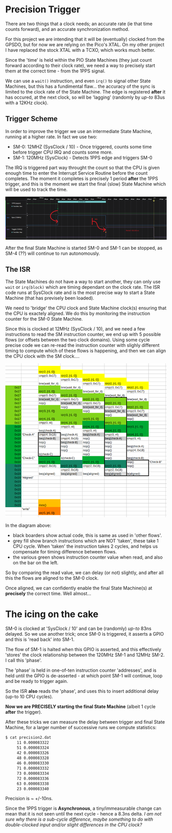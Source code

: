 # Precision Trigger

There are two things that a clock needs; an accurate rate (ie that time counts forward),
and an accurate synchronization method.

For this project we are intending that it will be (eventually) clocked from the GPSDO, 
but for now we are relying on the Pico's XTAL. On my other project I have replaced the 
stock XTAL with a TCXO, which works much better.

Since the 'time' is held within the PIO State Machines (they just count forward according 
to their clock rate), we need a way to precisely start them at the correct time - from the
1PPS signal.

We can use a `wait()` instruction, and even `irq()` to signal other State Machines, but 
this has a fundimental flaw... the accuracy of the sync is limited to the clock rate of
the State Machine. The edge is registered **after** it has occured, at the next clock,
so will be 'lagging' (randomly by *up-to* 83us with a 12KHz clock).

## Trigger Scheme

In order to improve the trigger we use an intermediate State Machine, running at a higher
rate. In fact we use two:

* SM-0: 12MHZ (SysClock / 10) - Once triggered, counts some time before trigger CPU IRQ and 
counts some more.
* SM-1: 120MHz (SysClock) - Detects 1PPS edge and triggers SM-0

The IRQ is triggered part way throught the count so that the CPU is given enough time to 
enter the Interrupt Service Routine before the count completes. The moment it completes is
precisely 1 period **after** the 1PPS trigger, and this is the moment we start the final
(slow) State Machine which will be used to track the time.

![Precision Trigger Scope Plot](https://github.com/mungewell/pico-irig/blob/main/docs/pics/precision_trigger_for_low_rate_clock_SM.png)

After the final State Machine is started SM-0 and SM-1 can be stopped, as SM-4 (??) will 
continue to run autonomously.

## The ISR

The State Machines do not have a way to start another, they can only use `wait` or `irq(block)`
which are timing dependant on the clock rate. The ISR code runs at SysClock rate and is the
most precise way to start a State Machine (that has previsely been loaded).

We need to 'bridge' the CPU clock and State Machine clock(s) ensuring that the CPU is exactely
aligned. We do this by monitoring the instruction counter for the SM-0 State Machine.

Since this is clocked at 12MHz (SysClock / 10), and we need a few instructions to read the SM
instruction counter, we end up with 5 possible flows (or offsets between the two clock 
domains). Using some cycle precise code we can re-read the instruction counter with slighly 
different timing to compute which of these flows is happening, and then we can align the
CPU clock with the SM clock....

![CPU code flows](https://github.com/mungewell/pico-irig/blob/main/docs/pics/even_more_flows.png)

In the diagram above:

* black boarders show actual code, this is same as used in 'other flows'.
* grey fill show branch instructions which are NOT 'taken', these take 1 CPU cycle. When 'taken'
  the instruction takes 2 cycles, and helps us compensate for timing difference between flows.
* the various green shows instruction counter value when read, and also on the bar on the left.

So by comparing the read value, we can delay (or not) slightly, and after all this the flows are
aligned to the SM-0 clock.

Once aligned, we can confidently enable the final State Machine(s) at **precisely** the correct
time. Well almost... 

# The icing on the cake

SM-0 is clocked at 'SysClock / 10' and can be (randomly) *up-to* 83ns delayed. So we use 
another trick; once SM-0 is triggered, it asserts a GPIO and this is 'read back' into SM-1.

The flow of SM-1 is halted when this GPIO is asserted, and this effectively 'stores' the
clock relationship between the 120MHz SM-1 and 12MHz SM-2. I call this 'phase'.

The 'phase' is held in one-of-ten instruction counter 'addresses', and is held until the 
GPIO is de-asserted - at which point SM-1 will continue, loop and be ready to trigger again.

So the ISR **also** reads the 'phase', and uses this to insert additional delay (up-to 10
CPU cycles).

**Now we are PRECISELY starting the final State Machine** (albeit 1 cycle **after** the trigger).

After these tricks we can measure the delay between trigger and final State Machine, for a
larger number of successive runs we compute statistics:

```
$ cat precision2.dat 
     11 0.000083322
     51 0.000083324
     42 0.000083326
     48 0.000083328
     46 0.000083330
     71 0.000083332
     73 0.000083334
     72 0.000083336
     63 0.000083338
     23 0.000083340
```

Precision is ~ +/-10ns.

Since the 1PPS trigger is **Asynchronous**, a tiny/immeasurable change can mean that it is
not seen until the next cycle - hence a 8.3ns delta. *I am not sure why there is a sub-cycle
difference, maybe something to do with double-clocked input and/or slight differences in the
CPU clock?*
